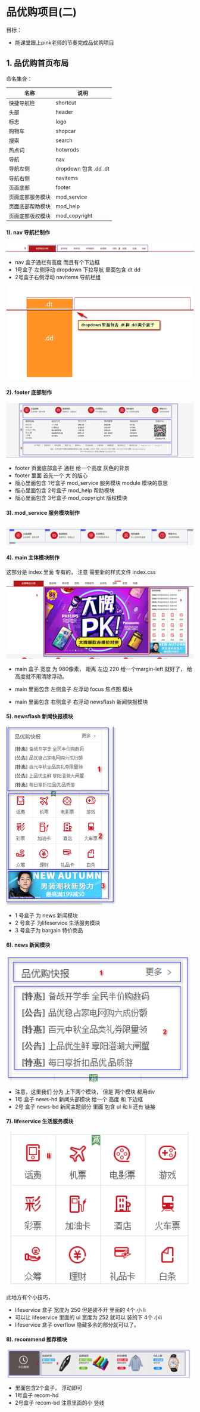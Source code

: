 # 品优购项目(二)

目标：

* 能课堂跟上pink老师的节奏完成品优购项目

##  1. 品优购首页布局

命名集合：

| 名称             | 说明                     |
| ---------------- | ------------------------ |
| 快捷导航栏       | shortcut                 |
| 头部             | header                   |
| 标志             | logo                     |
| 购物车           | shopcar                  |
| 搜索             | search                   |
| 热点词           | hotwrods                 |
| 导航             | nav                      |
| 导航左侧         | dropdown  包含  .dd  .dt |
| 导航右侧         | navitems                 |
| 页面底部         | footer                   |
| 页面底部服务模块 | mod_service              |
| 页面底部帮助模块 | mod_help                 |
| 页面底部版权模块 | mod_copyright            |

#### 1). nav 导航栏制作

<img src="media/02-3.png" />

* nav 盒子通栏有高度   而且有个下边框
* 1号盒子 左侧浮动 dropdown  下拉导航  里面包含 dt   dd 
* 2号盒子右侧浮动  navitems 导航栏组

 <img src="media/02-9.png" />

#### 2). footer 底部制作

<img src="media/02-1.png" />

* footer 页面底部盒子  通栏 给一个高度  灰色的背景
* footer 里面 首先一个 大 的版心
* 版心里面包含 1号盒子  mod_service     服务模块     module  模块的意思
* 版心里面包含 2号盒子 mod_help   帮助模块
* 版心里面包含 3号盒子 mod_copyright   版权模块 

#### 3). mod_service  服务模块制作

<img src="media/02-2.png" />



#### 4).  main  主体模块制作

这部分是 index 里面 专有的， 注意 需要新的样式文件  index.css  

<img src="media/02-4.png" />

* main 盒子 宽度 为  980像素， 距离 左边 220  给一个margin-left 就好了， 给高度就不用清除浮动。

* main 里面包含 左侧盒子 左浮动  focus  焦点图 模块 

* main 里面包含 右侧盒子 右浮动  newsflash  新闻快报模块 

  

#### 5). newsflash 新闻快报模块

<img src="media/02-5.png" />

* 1 号盒子 为 news 新闻模块  
* 2 号盒子 为lifeservice  生活服务模块
* 3 号盒子为 bargain  特价商品

#### 6). news 新闻模块

<img src="media/02-6.png" />

* 注意，这里我们 分为 上下两个模块，  但是 两个模块 都用div   
* 1号 盒子    news-hd   新闻头部模块  给一个 高度 和   下边框   
* 2号 盒子    news-bd   新闻主题部分   里面 包含 ul 和  li  还有 链接 

#### 7). lifeservice  生活服务模块

<img src="media/02-7.png" />

此地方有个小技巧，

* lifeservice  盒子 宽度为   250   但是装不开  里面的 4个 小 li 
* 可以让  lifeservice    里面的 ul  宽度为 252  就可以 装的下  4个 小li
* lifeservice  盒子  overflow 隐藏多余的部分就可以了。

#### 8). recommend  推荐模块

<img src="media/02-8.png" />

* 里面包含2个盒子， 浮动即可
* 1号盒子    recom-hd   
* 2号盒子    recom-bd  注意里面的小 竖线   






